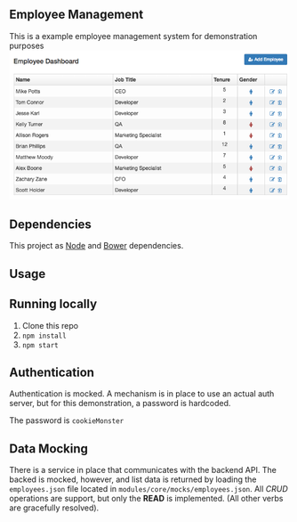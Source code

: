 ## Employee Management
This is a example employee management system for demonstration purposes
![Screenshot](https://github.com/genu/Employee-Management/blob/master/screenshot.png)

## Dependencies
This project as [Node](https://nodejs.org/en/) and [Bower](http://bower.io/) dependencies.
 
## Usage
## Running locally
1. Clone this repo
2. `npm install`
3. `npm start`

## Authentication
Authentication is mocked. A mechanism is in place to use an actual auth server, but for this demonstration, a password is hardcoded.

The password is `cookieMonster`

## Data Mocking
There is a service in place that communicates with the backend API. The backed is mocked, however, and list data is returned by loading the `employees.json` file located in `modules/core/mocks/employees.json`. All *CRUD* operations are support, but only the **READ** is implemented. (All other verbs are gracefully resolved). 
